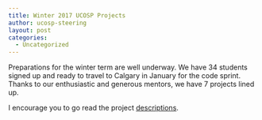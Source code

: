 ```yaml
---
title: Winter 2017 UCOSP Projects
author: ucosp-steering
layout: post
categories:
  - Uncategorized
---
```


Preparations for the winter term are well underway.  We have 34 students signed up and ready to travel to Calgary in January for the code sprint.  Thanks to our enthusiastic and generous mentors, we have 7 projects lined up.

I encourage you to go read the project [descriptions](/projects.html).  